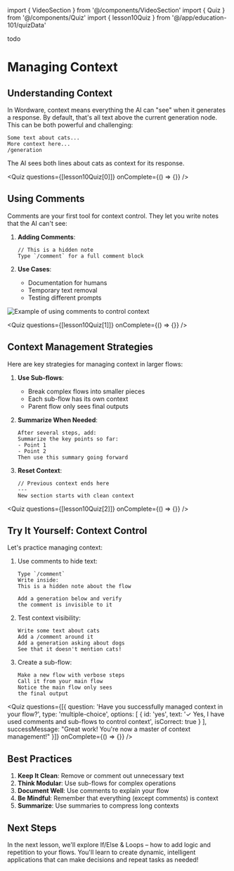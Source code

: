 import { VideoSection } from '@/components/VideoSection'
import { Quiz } from '@/components/Quiz'
import { lesson10Quiz } from '@/app/education-101/quizData'





<VideoSection>
todo
</VideoSection>

# Managing Context

## Understanding Context

In Wordware, context means everything the AI can "see" when it generates a response. By default, that's all text above the current generation node. This can be both powerful and challenging:

```
Some text about cats...
More context here...
/generation
```

The AI sees both lines about cats as context for its response.

<Quiz questions={[lesson10Quiz[0]]} onComplete={() => {}} />

## Using Comments

Comments are your first tool for context control. They let you write notes that the AI can't see:

1. **Adding Comments**:
   ```
   // This is a hidden note
   Type `/comment` for a full comment block
   ```

2. **Use Cases**:
   - Documentation for humans
   - Temporary text removal
   - Testing different prompts

<div className="my-8 -mx-4 sm:-mx-6">
  <img 
    src="https://placehold.co/1200x600/e5e7eb/475569?text=Comment+Usage+for+Context+Control" 
    alt="Example of using comments to control context"
    className="w-full block"
  />
</div>

<Quiz questions={[lesson10Quiz[1]]} onComplete={() => {}} />

## Context Management Strategies

Here are key strategies for managing context in larger flows:

1. **Use Sub-flows**:
   - Break complex flows into smaller pieces
   - Each sub-flow has its own context
   - Parent flow only sees final outputs

2. **Summarize When Needed**:
   ```
   After several steps, add:
   Summarize the key points so far:
   - Point 1
   - Point 2
   Then use this summary going forward
   ```

3. **Reset Context**:
   ```
   // Previous context ends here
   ---
   New section starts with clean context
   ```

<Quiz questions={[lesson10Quiz[2]]} onComplete={() => {}} />

## Try It Yourself: Context Control

Let's practice managing context:

1. Use comments to hide text:
   ```
   Type `/comment`
   Write inside:
   This is a hidden note about the flow
   
   Add a generation below and verify
   the comment is invisible to it
   ```

2. Test context visibility:
   ```
   Write some text about cats
   Add a /comment around it
   Add a generation asking about dogs
   See that it doesn't mention cats!
   ```

3. Create a sub-flow:
   ```
   Make a new flow with verbose steps
   Call it from your main flow
   Notice the main flow only sees
   the final output
   ```

<Quiz 
  questions={[{
    question: 'Have you successfully managed context in your flow?',
    type: 'multiple-choice',
    options: [
      { id: 'yes', text: '✓ Yes, I have used comments and sub-flows to control context', isCorrect: true }
    ],
    successMessage: "Great work! You're now a master of context management!"
  }]} 
  onComplete={() => {}} 
/>

## Best Practices

1. **Keep It Clean**: Remove or comment out unnecessary text
2. **Think Modular**: Use sub-flows for complex operations
3. **Document Well**: Use comments to explain your flow
4. **Be Mindful**: Remember that everything (except comments) is context
5. **Summarize**: Use summaries to compress long contexts

## Next Steps

In the next lesson, we'll explore If/Else & Loops – how to add logic and repetition to your flows. You'll learn to create dynamic, intelligent applications that can make decisions and repeat tasks as needed! 